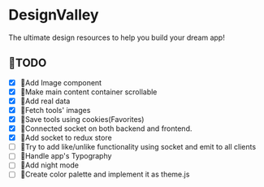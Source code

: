 # DesignValley

The ultimate design resources to help you build your dream app!

## 🚧TODO

- [x] 💄Add Image component
- [x] 🔌Make main content container scrollable
- [x] 🔌Add real data
- [x] 🔌Fetch tools' images
- [x] 🔌Save tools using cookies(Favorites)
- [x] 🔌Connected socket on both backend and frontend.
- [x] 🔌Add socket to redux store
- [ ] 🔌Try to add like/unlike functionality using socket and emit to all clients
- [ ] 💄Handle app's Typography
- [ ] 💄Add night mode
- [ ] 💄Create color palette and implement it as theme.js
